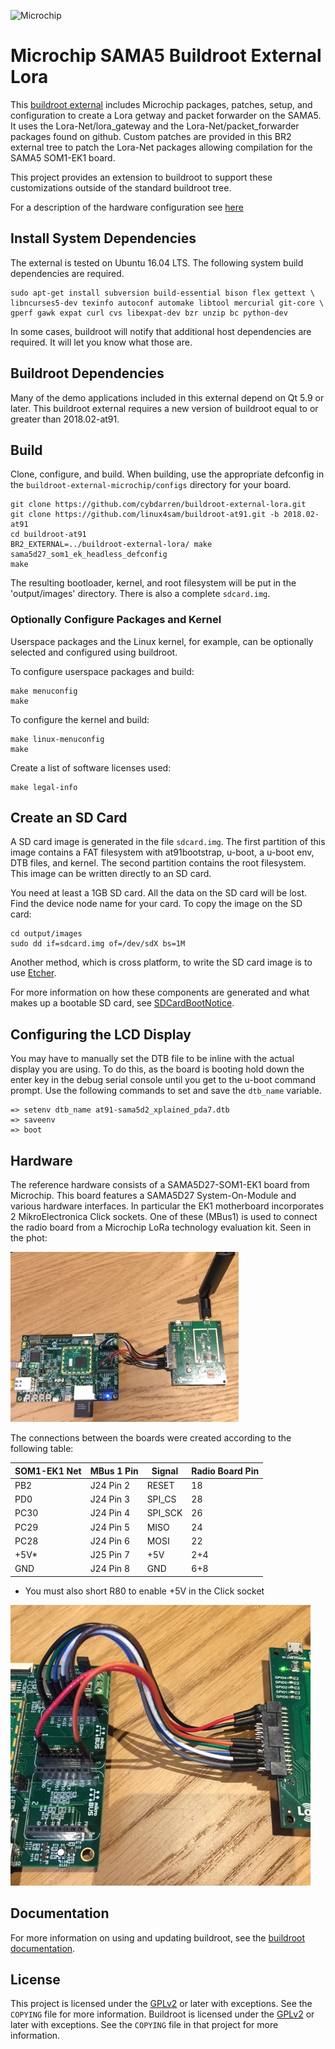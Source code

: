 ![Microchip](docs/microchip_logo.png)

# Microchip SAMA5 Buildroot External Lora

This [buildroot external][1] includes Microchip packages, patches, setup, and
configuration to create a Lora getway and packet forwarder on the SAMA5.
It uses the Lora-Net/lora_gateway and the Lora-Net/packet_forwarder packages
found on github. Custom patches are provided in this BR2 external tree to patch
the Lora-Net packages allowing compilation for the SAMA5 SOM1-EK1 board.

This project provides an extension to buildroot to support these customizations
outside of the standard buildroot tree.

For a description of the hardware configuration see [here](#Hardware)

## Install System Dependencies

The external is tested on Ubuntu 16.04 LTS.  The following system build
dependencies are required.

    sudo apt-get install subversion build-essential bison flex gettext \
    libncurses5-dev texinfo autoconf automake libtool mercurial git-core \
    gperf gawk expat curl cvs libexpat-dev bzr unzip bc python-dev

In some cases, buildroot will notify that additional host dependencies are
required.  It will let you know what those are.

## Buildroot Dependencies

Many of the demo applications included in this external depend on Qt 5.9 or
later.  This buildroot external requires a new version of buildroot equal to or
greater than 2018.02-at91.


## Build

Clone, configure, and build.  When building, use the appropriate defconfig in
the `buildroot-external-microchip/configs` directory for your board.

    git clone https://github.com/cybdarren/buildroot-external-lora.git
    git clone https://github.com/linux4sam/buildroot-at91.git -b 2018.02-at91
    cd buildroot-at91
    BR2_EXTERNAL=../buildroot-external-lora/ make sama5d27_som1_ek_headless_defconfig
    make

The resulting bootloader, kernel, and root filesystem will be put in the
'output/images' directory.  There is also a complete `sdcard.img`.

### Optionally Configure Packages and Kernel

Userspace packages and the Linux kernel, for example, can be optionally selected
and configured using buildroot.

To configure userspace packages and build:

    make menuconfig
    make


To configure the kernel and build:

    make linux-menuconfig
    make


Create a list of software licenses used:

    make legal-info


## Create an SD Card

A SD card image is generated in the file `sdcard.img`.  The first partition of
this image contains a FAT filesystem with at91bootstrap, u-boot, a u-boot env,
DTB files, and kernel. The second partition contains the root filesystem. This
image can be written directly to an SD card.

You need at least a 1GB SD card. All the data on the SD card will be
lost. Find the device node name for your card.  To copy the image on the SD
card:

    cd output/images
    sudo dd if=sdcard.img of=/dev/sdX bs=1M

Another method, which is cross platform, to write the SD card image is to use
[Etcher][5].

For more information on how these components are generated and what makes up a
bootable SD card, see [SDCardBootNotice][4].

## Configuring the LCD Display

You may have to manually set the DTB file to be inline with the actual display
you are using.  To do this, as the board is booting hold down the enter key in
the debug serial console until you get to the u-boot command prompt.  Use the
following commands to set and save the `dtb_name` variable.

    => setenv dtb_name at91-sama5d2_xplained_pda7.dtb
    => saveenv
    => boot

## Hardware

The reference hardware consists of a SAMA5D27-SOM1-EK1 board from Microchip. This board features a SAMA5D27 System-On-Module and various hardware interfaces. In particular the EK1 motherboard incorporates 2 MikroElectronica Click sockets. One of these (MBus1) is used to connect the radio board from a Microchip LoRa technology evaluation kit. Seen in the phot:

![SOM1-EK1-LORA](docs/som1_ek1_lora.png)

The connections between the boards were created according to the following table:

SOM1-EK1 Net | MBus 1 Pin | Signal  | Radio Board Pin
-------------|------------|---------|----------------
PB2          | J24 Pin 2  | RESET   | 18
PD0          | J24 Pin 3  | SPI_CS  | 28
PC30         | J24 Pin 4  | SPI_SCK | 26
PC29         | J24 Pin 5  | MISO    | 24
PC28         | J24 Pin 6  | MOSI    | 22
+5V*         | J25 Pin 7  | +5V     | 2+4
GND          | J24 Pin 8  | GND     | 6+8

* You must also short R80 to enable +5V in the Click socket

![SOM1-EK1-LORA-Connections](docs/som1_connections.png)

## Documentation

For more information on using and updating buildroot, see the [buildroot
documentation][3].


## License

This project is licensed under the [GPLv2][2] or later with exceptions.  See the
`COPYING` file for more information.  Buildroot is licensed under the [GPLv2][2]
or later with exceptions. See the `COPYING` file in that project for more
information.


[1]: https://buildroot.org/downloads/manual/manual.html#outside-br-custom
[2]: https://www.gnu.org/licenses/old-licenses/gpl-2.0.en.html
[3]: https://buildroot.org/docs.html
[4]: http://www.at91.com/linux4sam/bin/view/Linux4SAM/SDCardBootNotice
[5]: https://etcher.io/